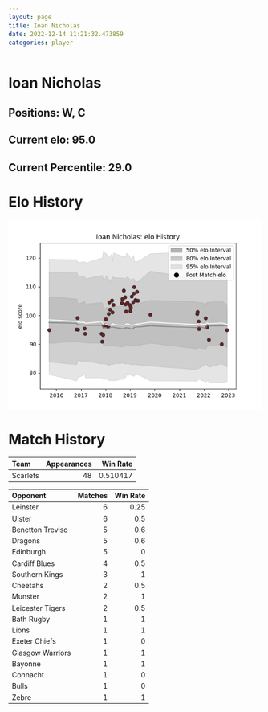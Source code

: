 ```yaml
---  
layout: page  
title: Ioan Nicholas  
date: 2022-12-14 11:21:32.473859  
categories: player  
---
```

# Ioan Nicholas

## Positions: W, C

## Current elo: 95.0

## Current Percentile: 29.0

# Elo History


![elo history](history_IoanNicholas.png)
# Match History


| Team     |   Appearances |   Win Rate |
|:---------|--------------:|-----------:|
| Scarlets |            48 |   0.510417 |

| Opponent         |   Matches |   Win Rate |
|:-----------------|----------:|-----------:|
| Leinster         |         6 |       0.25 |
| Ulster           |         6 |       0.5  |
| Benetton Treviso |         5 |       0.6  |
| Dragons          |         5 |       0.6  |
| Edinburgh        |         5 |       0    |
| Cardiff Blues    |         4 |       0.5  |
| Southern Kings   |         3 |       1    |
| Cheetahs         |         2 |       0.5  |
| Munster          |         2 |       1    |
| Leicester Tigers |         2 |       0.5  |
| Bath Rugby       |         1 |       1    |
| Lions            |         1 |       1    |
| Exeter Chiefs    |         1 |       0    |
| Glasgow Warriors |         1 |       1    |
| Bayonne          |         1 |       1    |
| Connacht         |         1 |       0    |
| Bulls            |         1 |       0    |
| Zebre            |         1 |       1    |